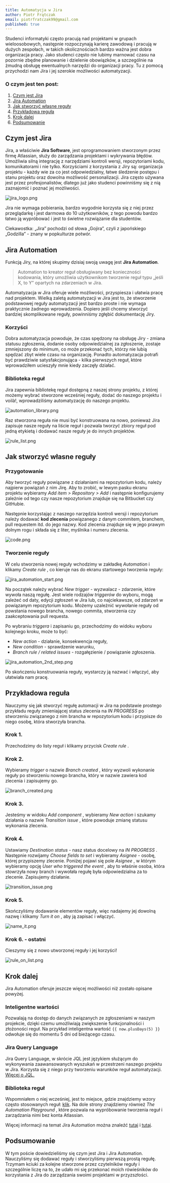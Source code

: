 ```yaml
---
title: Automatycja w Jira
author: Piotr Frątczak
email: piotrfratczak99@gmail.com
published: true
---
```


Studenci informatyki często pracują nad projektami w grupach wieloosobowych, następnie rozpoczynają karierę zawodową i pracują w dużych zespołach, w takich okolicznościach bardzo ważna jest dobra organizacja pracy. Jako studenci często nie lubimy marnować czasu na pozornie zbędne planowanie i dzielenie obowiązków, a szczególnie na żmudną obsługę ewentualnych narzędzi do organizacji pracy. Tu z pomocą przychodzi nam Jira i jej szerokie możliwości automatyzacji.

### O czym jest ten post:
1. [Czym jest Jira](#czym-jest-jira)
2. [Jira Automation](#jira-automation)
3. [Jak stworzyć własne reguły](#jak-stworzyc-wlasne-reguly)
4. [Przykładowa reguła](#przykladowa-regula)
5. [Krok dalej](#krok-dalej)
6. [Podsumowanie](#podsumowanie)

## Czym jest Jira
Jira, a właściwie **Jira Software**, jest oprogramowaniem stworzonym przez firmę Atlassian, służy do zarządzania projektami i wykrywania błędów. Umożliwia silną integrację z narzędziami kontroli wersji, repozytoriami kodu, komunikatorami i nie tylko. Korzyściami z korzystania z Jiry są: organizacja projektu - każdy wie za co jest odpowiedzialny, łatwe śledzenie postępu i stanu projektu oraz dowolna możliwość personalizacji. Jira często używana jest przez profesjonalistów, dlatego już jako studenci powinniśmy się z nią zaznajomić i poznać jej możliwości.

![jira_logo.png](jira_logo.png)

Jira nie wymaga pobierania, bardzo wygodnie korzysta się z niej przez przeglądarkę i jest darmowa do 10 użytkowników, z tego powodu bardzo łatwo ją wypróbować i jest to świetne rozwiązanie dla studentów.

Ciekawostka: „Jira” pochodzi od słowa „Gojira”, czyli z japońskiego „Godzilla” - znany w popkulturze potwór.

## Jira Automation
Funkcją Jiry, na której skupimy dzisiaj swoją uwagę jest **Jira Automation**.

> Automation to kreator reguł obsługiwany bez konieczności kodowania, który umożliwia użytkownikom tworzenie reguł typu „jeśli X, to Y” opartych na zdarzeniach w Jira.

Automatyzacja w Jira oferuje wiele możliwości, przyspiesza i ułatwia pracę nad projektem. Wielką zaletą automatyzacji w Jira jest to, że stworzenie podstawowej reguły automatyzacji jest bardzo proste i nie wymaga praktycznie żadnego wprowadzenia. Dopiero jeśli chcemy stworzyć bardziej skomplikowane reguły, powinniśmy zgłębić dokumentację Jiry.

### Korzyści
Dobra automatyzacja powoduje, że czas spędzony na obsługę Jiry - zmiana statusu zgłoszenia, dodanie osoby odpowiedzialnej za zgłoszenie, zostaje zmniejszony do minimum, co może przekonać tych, którzy nie lubią spędzać zbyt wiele czasu na organizację. Ponadto automatyzacja potrafi być prawdziwie satysfakcjonująca - kilka pierwszych reguł, które wprowadziłem ucieszyły mnie kiedy zaczęły działać.

### Biblioteka reguł
Jira zapewnia bibliotekę reguł dostępną z naszej strony projektu, z której możemy wybrać stworzone wcześniej reguły, dodać do naszego projektu i voilà!, wprowadziliśmy automatyzację do naszego projektu.

![automation_library.png](/_posts/automation_library.png)

Raz stworzona reguła nie musi być konstruowana na nowo, ponieważ Jira zapisuje nasze reguły na liście reguł i pozwala tworzyć zbiory reguł pod jedną etykietą i dodawać nasze reguły je do innych projektów.

![rule_list.png](./rule_list.png)

## Jak stworzyć własne reguły

### Przygotowanie
Aby tworzyć reguły powiązane z działaniami na repozytorium kodu, należy najpierw powiązań z nim Jirę. Aby to zrobić, w lewym pasku ekranu projektu wybieramy _Add item > Repository > Add_ i następnie konfigurujemy zależnie od tego czy nasze repozytorium znajduje się na Bitbucket czy GitHubie.

Następnie korzystając z naszego narzędzia kontroli wersji i repozytorium należy dodawać **kod zlecenia** powiązanego z danym commitem, branchem, pull requestem itd. do jego nazwy. Kod zlecenia znajduje się w jego prawym dolnym rogu i składa się z liter, myślnika i numeru zlecenia.

![code.png]({{site.baseurl}}/_posts/code.png)

### Tworzenie reguły
W celu stworzenia nowej reguły wchodzimy w zakładkę _Automation_ i klikamy _Create rule_ , co kieruje nas do ekranu startowego tworzenia reguły:

![jira_automation_start.png]({{site.baseurl}}/_posts/jira_automation_start.png)

Na początek należy wybrać _New trigger_ - wyzwalacz - zdarzenie, które wywoła naszą regułę. Jest wiele rodzajów _triggerów_ do wyboru, mogą zależeć od daty, edycji zgłoszeń w Jira lub, co najciekawsze, od zdarzeń w powiązanym repozytorium kodu. Możemy uzależnić wywołanie reguły od powstania nowego brancha, nowego commita, stworzenia czy zaakceptowania pull requesta.

Po wybraniu _triggera_ i zapisaniu go, przechodzimy do widoku wyboru kolejnego kroku, może to być:
- _New action_ - działanie, konsekwencja reguły,
- _New condition_ - sprawdzenie warunku,
- _Branch rule / related issues_ - rozgałęzienie / powiązanie zgłoszenia.

![jira_automation_2nd_step.png]({{site.baseurl}}/_posts/jira_automation_2nd_step.png)

Po skończeniu konstruowania reguły, wystarczy ją nazwać i włączyć, aby ułatwiała nam pracę.

## Przykładowa reguła
Nauczymy się jak stworzyć regułę automacji w Jira na podstawie prostego przykładu reguły zmieniającej status zlecenia na _IN PROGRESS_ po stworzeniu związanego z nim brancha w repozytorium kodu i przypisze do niego osobę, która stworzyła brancha.

### Krok 1.
Przechodzimy do listy reguł i klikamy przycisk _Create rule_ .

### Krok 2.
Wybieramy _trigger_ o nazwie _Branch created_ , który wyzwoli wykonanie reguły po stworzeniu nowego brancha, który w nazwie zawiera kod zlecenia i zapisujemy go.

![branch_created.png]({{site.baseurl}}/_posts/branch_created.png)

### Krok 3.
Jesteśmy w widoku _Add component_ , wybieramy _New action_ i szukamy działania o nazwie _Transition issue_ , które powoduje zmianę statusu wykonania zlecenia.

### Krok 4.
Ustawiamy _Destination status_ - nasz status docelowy na _IN PROGRESS_ . Następnie rozwijamy _Choose fields to set_ i wybieramy _Asignee_ - osobę, której przypiszemy zlecenie. Poniżej pojawi się pole _Asignee_ , w którym wybieramy opcję _User who triggered the event_ , aby to właśnie osoba, która stowrzyła nowy branch i wywołała regułę była odpowiedzialna za to zlecenie. Zapisujemy działanie.

![transition_issue.png]({{site.baseurl}}/_posts/transition_issue.png)

### Krok 5.
Skończyliśmy dodawanie elementów reguły, więc nadajemy jej dowolną nazwę i klikamy _Turn it on_ , aby ją zapisać i włączyć.

![name_it.png]({{site.baseurl}}/_posts/name_it.png)

### Krok 6. - ostatni
Cieszymy się z nowo utworzonej reguły i jej korzyści!

![rule_on_list.png]({{site.baseurl}}/_posts/rule_on_list.png)


## Krok dalej
Jira Automation oferuje jeszcze więcej możliwości niż zostało opisane powyżej.

### Inteligentne wartości
Pozwalają na dostęp do danych związanych ze zgłoszeniami w naszym projekcie, dzięki czemu umożliwiają zwiększenie funkcjonalności i złożoności reguł. Na przykład inteligentna wartość `{{ now.plusDays(5) }}` odwołuje się do momentu 5 dni od bieżącego czasu.

### Jira Query Language
Jira Query Language, w skrócie JQL jest językiem służącym do wykonywania zaawansowanych wyszukań w przestrzeni naszego projektu w Jira. Korzysta się z niego przy tworzeniu warunków reguł automatyzacji. [Więcej o JQL.](https://www.atlassian.com/pl/software/jira/guides/expand-jira/jql#advanced-search)

### Biblioteka reguł
Wspomniałem o niej wcześniej, jest to miejsce, gdzie znajdziemy wzory często stosowanych reguł: [klik](https://www.atlassian.com/software/jira/automation-template-library#/).
Na dole strony znajdziemy również _The Automation Playground_ , które pozwala na wypróbowanie tworzenia reguł i zarządzania nimi bez konta Atlassian. 

Więcej informacji na temat Jira Automation można znaleźć [tutaj](https://www.atlassian.com/pl/software/jira/guides/expand-jira/automation) i [tutaj](https://support.atlassian.com/jira-software-cloud/docs/automate-your-jira-cloud-processes-and-workflows/).

## Podsumowanie
W tym poście dowiedzieliśmy się czym jest Jira i Jira Automation. Nauczyliśmy się dodawać reguły i stworzyliśmy pierwszą prostą regułę. Trzymam kciuki za kolejne stworzone przez czytelników reguły i szczególnie liczę na to, że udało mi się przekonać moich rówieśników do korzystania z Jira do zarządzania swoimi projektami w przyzszłości.
